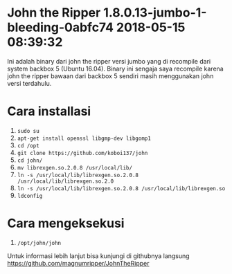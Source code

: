 # John the Ripper 1.8.0.13-jumbo-1-bleeding-0abfc74 2018-05-15 08:39:32
Ini adalah binary dari john the ripper versi jumbo yang di recompile dari system backbox 5 (Ubuntu 16.04).
Binary ini sengaja saya recompile karena john the ripper bawaan dari backbox 5 sendiri masih menggunakan john versi terdahulu.

# Cara installasi
1. ```sudo su```
2. ```apt-get install openssl libgmp-dev libgomp1```
3. ```cd /opt```
4. ```git clone https://github.com/koboi137/john```
5. ```cd john/```
6. ```mv librexgen.so.2.0.8 /usr/local/lib/```
7. ```ln -s /usr/local/lib/librexgen.so.2.0.8 /usr/local/lib/librexgen.so.2.0```
8. ```ln -s /usr/local/lib/librexgen.so.2.0.8 /usr/local/lib/librexgen.so```
9. ```ldconfig```

# Cara mengeksekusi
1. ```/opt/john/john```

Untuk informasi lebih lanjut bisa kunjungi di githubnya langsung https://github.com/magnumripper/JohnTheRipper
